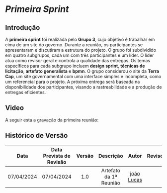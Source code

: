 # <a>*Primeira Sprint*</a>

## <a>**Introdução**</a>

A **primeira sprint** foi realizada pelo **Grupo 3**, cujo objetivo é trabalhar em cima de um site do governo. Durante a reunião, os participantes se apresentaram e discutiram a estrutura do projeto. O grupo foi subdividido em quatro subgrupos, cada um com três participantes e um líder. O líder atua como revisor geral e controla a qualidade das entregas. Os temas específicos para cada subgrupo incluem **design sprint**, **técnicas de licitação**, **artefato generalista** e **bpmn**. O grupo considerou o site da **Terra Cap**, um site governamental com uma interface simples e incompleta, como um referencial para o projeto. A próxima entrega será baseada na disponibilidade dos participantes, visando a rastreabilidade e a produção de entregas eficientes.

## <a>**Video**</a>

A seguir esta a gravação da primeira reunião:

## <a>Histórico de Versão</a>

|    Data    | Data Prevista de Revisão | Versão |       Descrição        |                   Autor                    |                    Revisor                    |
| :--------: | :----------------------: | :----: | :--------------------: | :----------------------------------------: | :-------------------------------------------: |
| 07/04/2024 |        07/04/2024        |  1.0   | Artefato da 1ª Reunião | [joão Lucas](https://github.com/VasconcelosJoao) | []() |
